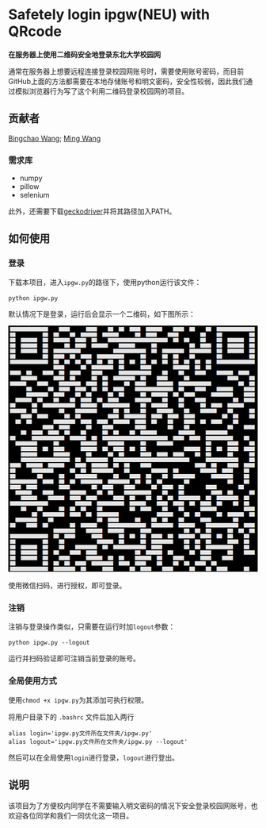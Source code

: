# Safetely login ipgw(NEU) with QRcode

**在服务器上使用二维码安全地登录东北大学校园网**

通常在服务器上想要远程连接登录校园网账号时，需要使用账号密码，而目前GitHub上面的方法都需要在本地存储账号和明文密码，安全性较弱，因此我们通过模拟浏览器行为写了这个利用二维码登录校园网的项目。

## 贡献者

[Bingchao Wang](https://github.com/ETWBC); [Ming Wang](https://github.com/wangming1785)

### 需求库

- numpy
- pillow
- selenium

此外，还需要下载[geckodriver](https://github.com/mozilla/geckodriver/releases)并将其路径加入PATH。

## 如何使用

### 登录

下载本项目，进入`ipgw.py`的路径下，使用python运行该文件：

```shell
python ipgw.py
```

默认情况下是登录，运行后会显示一个二维码，如下图所示：

![image-20211129125929546](https://github.com/ETWBC/ipgw/blob/main/QRcode-sample.png)

使用微信扫码，进行授权，即可登录。

### 注销

注销与登录操作类似，只需要在运行时加`logout`参数：

```shell
python ipgw.py --logout
```

运行并扫码验证即可注销当前登录的账号。

### 全局使用方式

使用`chmod +x ipgw.py`为其添加可执行权限。

将用户目录下的 `.bashrc` 文件后加入两行

```shell
alias login='ipgw.py文件所在文件夹/ipgw.py'
alias logout='ipgw.py文件所在文件夹/ipgw.py --logout'
```

然后可以在全局使用`login`进行登录，`logout`进行登出。

## 说明

该项目为了方便校内同学在不需要输入明文密码的情况下安全登录校园网账号，也欢迎各位同学和我们一同优化这一项目。


